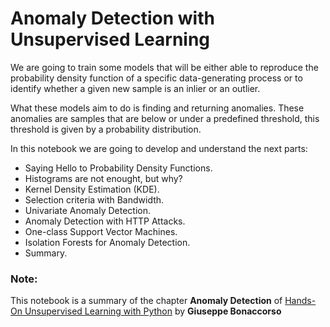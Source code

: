 # Anomaly Detection with Unsupervised Learning


We are going to train some models that will be either able to reproduce the probability density function of a 
specific data-generating process or to identify whether a given new sample is an inlier or an outlier. 

What these models aim to do is finding and returning anomalies. These anomalies are samples that are below or under a predefined threshold,
this threshold is given by a probability distribution.

In this notebook we are going to develop and understand the next parts:

* Saying Hello to Probability Density Functions.
* Histograms are not enought, but why?
* Kernel Density Estimation (KDE).
* Selection criteria with Bandwidth.
* Univariate Anomaly Detection.
* Anomaly Detection with HTTP Attacks.
* One-class Support Vector Machines.
* Isolation Forests for Anomaly Detection.
* Summary.

### Note:
This notebook is a summary of the chapter **Anomaly Detection** of [Hands-On Unsupervised Learning with Python](https://www.packtpub.com/big-data-and-business-intelligence/hands-unsupervised-learning-python) 
by **Giuseppe Bonaccorso**
